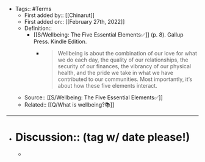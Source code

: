 - Tags:: #Terms
    - First added by:: [[Chinarut]]
    - First added on:: [[February 27th, 2022]]
    - Definition::
        - [[S/Wellbeing: The Five Essential Elements✅]] (p. 8). Gallup Press. Kindle Edition. 
            - > Wellbeing is about the combination of our love for what we do each day, the quality of our relationships, the security of our finances, the vibrancy of our physical health, and the pride we take in what we have contributed to our communities. Most importantly, it’s about how these five elements interact.
    - Source:: [[S/Wellbeing: The Five Essential Elements✅]]
    - Related:: [[Q/What is wellbeing?📚]]
- ---
- # Discussion:: (tag w/ date please!)
    - 
